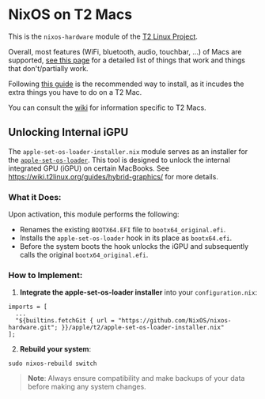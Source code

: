 # NixOS on T2 Macs

This is the `nixos-hardware` module of the [T2 Linux Project](https://t2linux.org).

Overall, most features (WiFi, bluetooth, audio, touchbar, ...) of Macs are supported, [see this page](https://wiki.t2linux.org/state/) for a detailed list of things that work and things that don't/partially work.

Following [this guide](https://wiki.t2linux.org/distributions/nixos/installation/) is the recommended way to install, as it incudes the extra things you have to do on a T2 Mac.

You can consult the [wiki](https://wiki.t2linux.org/) for information specific to T2 Macs.

## Unlocking Internal iGPU

The `apple-set-os-loader-installer.nix` module serves as an installer for the [`apple-set-os-loader`](https://github.com/Redecorating/apple_set_os-loader). This tool is designed to unlock the internal integrated GPU (iGPU) on certain MacBooks. See https://wiki.t2linux.org/guides/hybrid-graphics/ for more details.

### What it Does:

Upon activation, this module performs the following:

- Renames the existing `BOOTX64.EFI` file to `bootx64_original.efi`.
- Installs the `apple-set-os-loader` hook in its place as `bootx64.efi`.
- Before the system boots the hook unlocks the iGPU and subsequently calls the original `bootx64_original.efi`.

### How to Implement:

1. **Integrate the apple-set-os-loader installer** into your `configuration.nix`:
```
imports = [
  ...
  "${builtins.fetchGit { url = "https://github.com/NixOS/nixos-hardware.git"; }}/apple/t2/apple-set-os-loader-installer.nix"
];
```

2. **Rebuild your system**:
```
sudo nixos-rebuild switch
```

> **Note**: Always ensure compatibility and make backups of your data before making any system changes.
